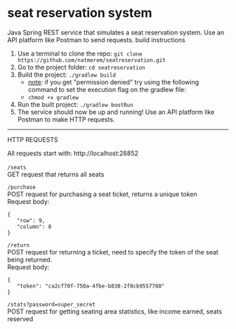 # seat reservation system

Java Spring REST service that simulates a seat reservation system.
Use an API platform like Postman to send requests.
build instructions

1. Use a terminal to clone the repo: ```git clone https://github.com/natmerem/seatreservation.git```
2. Go to the project folder: ```cd seatreservation```
3. Build the project: ```./gradlew build```
    * [note](https://stackoverflow.com/questions/17668265/gradlew-permission-denied): if you get "permission denied" try using the following command to set the execution flag on the gradlew file:
    * ```chmod +x gradlew```
4. Run the built project: ```./gradlew bootRun```
5. The service should now be up and running! Use an API platform like Postman to make HTTP requests.

<hr>

HTTP REQUESTS

All requests start with: http://localhost:28852
<br>
<br>
```/seats``` \
GET request that returns all seats

```/purchase```  
POST request for purchasing a seat ticket, returns a unique token \
Request body:
```
{
   "row": 9,
   "column": 8
}
```

```/return```  
POST request for returning a ticket, need to specify the token of the seat being returned.  
Request body:
```
{
   "token": "ca2cf70f-750a-4fbe-b838-2f8cb9557780"
}
```

```/stats?password=super_secret```  
POST request for getting seating area statistics, like income earned, seats reserved
